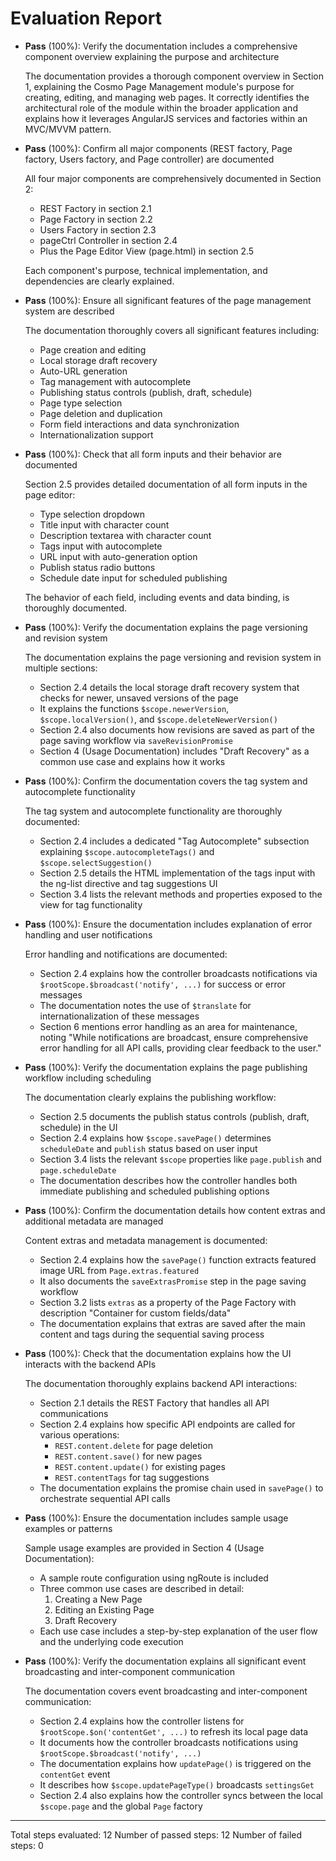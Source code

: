 # Evaluation Report

- **Pass** (100%): Verify the documentation includes a comprehensive component overview explaining the purpose and architecture

    The documentation provides a thorough component overview in Section 1, explaining the Cosmo Page Management module's purpose for creating, editing, and managing web pages. It correctly identifies the architectural role of the module within the broader application and explains how it leverages AngularJS services and factories within an MVC/MVVM pattern.

- **Pass** (100%): Confirm all major components (REST factory, Page factory, Users factory, and Page controller) are documented

    All four major components are comprehensively documented in Section 2:
    - REST Factory in section 2.1
    - Page Factory in section 2.2
    - Users Factory in section 2.3
    - pageCtrl Controller in section 2.4
    - Plus the Page Editor View (page.html) in section 2.5

    Each component's purpose, technical implementation, and dependencies are clearly explained.

- **Pass** (100%): Ensure all significant features of the page management system are described

    The documentation thoroughly covers all significant features including:
    - Page creation and editing
    - Local storage draft recovery
    - Auto-URL generation
    - Tag management with autocomplete
    - Publishing status controls (publish, draft, schedule)
    - Page type selection
    - Page deletion and duplication
    - Form field interactions and data synchronization
    - Internationalization support

- **Pass** (100%): Check that all form inputs and their behavior are documented

    Section 2.5 provides detailed documentation of all form inputs in the page editor:
    - Type selection dropdown
    - Title input with character count
    - Description textarea with character count
    - Tags input with autocomplete
    - URL input with auto-generation option
    - Publish status radio buttons
    - Schedule date input for scheduled publishing

    The behavior of each field, including events and data binding, is thoroughly documented.

- **Pass** (100%): Verify the documentation explains the page versioning and revision system

    The documentation explains the page versioning and revision system in multiple sections:
    - Section 2.4 details the local storage draft recovery system that checks for newer, unsaved versions of the page
    - It explains the functions `$scope.newerVersion`, `$scope.localVersion()`, and `$scope.deleteNewerVersion()`
    - Section 2.4 also documents how revisions are saved as part of the page saving workflow via `saveRevisionPromise`
    - Section 4 (Usage Documentation) includes "Draft Recovery" as a common use case and explains how it works

- **Pass** (100%): Confirm the documentation covers the tag system and autocomplete functionality

    The tag system and autocomplete functionality are thoroughly documented:
    - Section 2.4 includes a dedicated "Tag Autocomplete" subsection explaining `$scope.autocompleteTags()` and `$scope.selectSuggestion()`
    - Section 2.5 details the HTML implementation of the tags input with the ng-list directive and tag suggestions UI
    - Section 3.4 lists the relevant methods and properties exposed to the view for tag functionality

- **Pass** (100%): Ensure the documentation includes explanation of error handling and user notifications

    Error handling and notifications are documented:
    - Section 2.4 explains how the controller broadcasts notifications via `$rootScope.$broadcast('notify', ...)` for success or error messages
    - The documentation notes the use of `$translate` for internationalization of these messages
    - Section 6 mentions error handling as an area for maintenance, noting "While notifications are broadcast, ensure comprehensive error handling for all API calls, providing clear feedback to the user."

- **Pass** (100%): Verify the documentation explains the page publishing workflow including scheduling

    The documentation clearly explains the publishing workflow:
    - Section 2.5 documents the publish status controls (publish, draft, schedule) in the UI
    - Section 2.4 explains how `$scope.savePage()` determines `scheduleDate` and `publish` status based on user input
    - Section 3.4 lists the relevant `$scope` properties like `page.publish` and `page.scheduleDate`
    - The documentation describes how the controller handles both immediate publishing and scheduled publishing options

- **Pass** (100%): Confirm the documentation details how content extras and additional metadata are managed

    Content extras and metadata management is documented:
    - Section 2.4 explains how the `savePage()` function extracts featured image URL from `Page.extras.featured`
    - It also documents the `saveExtrasPromise` step in the page saving workflow
    - Section 3.2 lists `extras` as a property of the Page Factory with description "Container for custom fields/data"
    - The documentation explains that extras are saved after the main content and tags during the sequential saving process

- **Pass** (100%): Check that the documentation explains how the UI interacts with the backend APIs

    The documentation thoroughly explains backend API interactions:
    - Section 2.1 details the REST Factory that handles all API communications
    - Section 2.4 explains how specific API endpoints are called for various operations:
      - `REST.content.delete` for page deletion
      - `REST.content.save()` for new pages
      - `REST.content.update()` for existing pages
      - `REST.contentTags` for tag suggestions
    - The documentation explains the promise chain used in `savePage()` to orchestrate sequential API calls

- **Pass** (100%): Ensure the documentation includes sample usage examples or patterns

    Sample usage examples are provided in Section 4 (Usage Documentation):
    - A sample route configuration using ngRoute is included
    - Three common use cases are described in detail:
      1. Creating a New Page
      2. Editing an Existing Page
      3. Draft Recovery
    - Each use case includes a step-by-step explanation of the user flow and the underlying code execution

- **Pass** (100%): Verify the documentation explains all significant event broadcasting and inter-component communication

    The documentation covers event broadcasting and inter-component communication:
    - Section 2.4 explains how the controller listens for `$rootScope.$on('contentGet', ...)` to refresh its local page data
    - It documents how the controller broadcasts notifications using `$rootScope.$broadcast('notify', ...)`
    - The documentation explains how `updatePage()` is triggered on the `contentGet` event
    - It describes how `$scope.updatePageType()` broadcasts `settingsGet`
    - Section 2.4 also explains how the controller syncs between the local `$scope.page` and the global `Page` factory

---

Total steps evaluated: 12
Number of passed steps: 12
Number of failed steps: 0